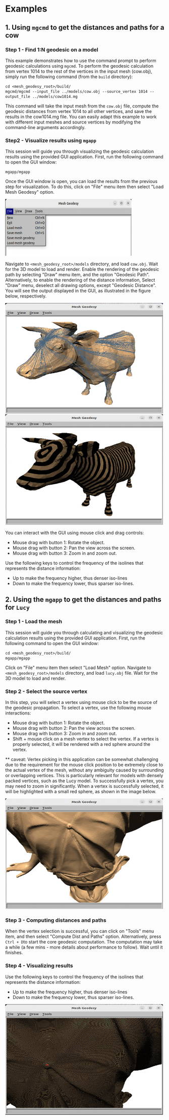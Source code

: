 # Examples

## 1. Using `mgcmd` to get the distances and paths for a cow

### Step 1 - Find 1:N geodesic on a model

This  example demonstrates how to use the command prompt to perform geodesic calculations using `mgcmd`. To perform the geodesic calculation from vertex 1014 to the rest of the vertices in the input mesh (cow.obj), simply run the following command (from the `build` directory):

````
cd <mesh_geodesy_root>/build/
mgcmd/mgcmd --input_file ../models/cow.obj --source_vertex 1014 --output_file ../models/cow1014.mg 
````
This command will take the input mesh from the `cow.obj` file, compute the geodesic distances from vertex 1014 to all other vertices, and save the results in the cow1014.mg file. You can easily adapt this example to work with different input meshes and source vertices by modifying the command-line arguments accordingly.

### Step2 - Visualize results using `mgapp`

This session will guide you through visualizing the geodesic calculation results using the provided GUI application. First, run the following command to open the GUI window:
```
mgapp/mgapp
```
Once the GUI window is open, you can load the results from the previous step for visualization. To do this, click on "File" menu item then select "Load Mesh Geodesy" option. 

<img src="pictures/load_geodesy.png " alt="alt text" width="400" height="180">

Navigate to `<mesh_geodesy_root>/models` directory, and load `cow.obj`. Wait for the 3D model to load and render. Enable the rendering of the geodesic path by selecting "Draw" menu item, and the option "Geodesic Path". Alternatively, to enable the rendering of the distance information, Select "Draw" menu, deselect all drawing options, except "Geodesic Distance". You will see the output displayed in the GUI, as illustrated in the figure below, respectively.

<img src="pictures/cow_geodesy.png " alt="alt text" width="500" height="350">
<img src="pictures/cow_distance.png " alt="alt text" width="500" height="350">

You can interact with the GUI using mouse click and drag controls:
* Mouse drag with button 1: Rotate the object.
* Mouse drag with button 2: Pan the view across the screen.
* Mouse drag with button 3: Zoom in and zoom out.

Use the following keys to control the frequency of the isolines that represents the distance information:
* Up to make the frequency higher, thus denser iso-lines
* Down to make the frequency lower, thus sparser iso-lines.

## 2. Using the `mgapp` to get the distances and paths for `Lucy`
### Step 1 - Load the mesh

This session will guide you through calculating and visualizing the geodesic calculation results using the provided GUI application. First, run the following command to open the GUI window:
```
cd <mesh_geodesy_root>/build/
mgapp/mgapp
```
Click on "File" menu item then select "Load Mesh" option. Navigate to `<mesh_geodesy_root>/models` directory, and load `lucy.obj` file. Wait for the 3D model to load and render. 

### Step 2 - Select the source vertex

In this step, you will select a vertex using mouse click to be the source of the geodesic propagation. To select a vertex, use the following mouse interactions:
* Mouse drag with button 1: Rotate the object.
* Mouse drag with button 2: Pan the view across the screen.
* Mouse drag with button 3: Zoom in and zoom out.
* Shift + mouse click on a mesh vertex to select the vertex. If a vertex is properly selected, it will be rendered with a red sphere around the vertex.

** caveat: Vertex picking in this application can be somewhat challenging due to the requirement for the mouse click position to be extremely close to the actual vertex of the mesh, without any ambiguity caused by surrounding or overlapping vertices. This is particularly relevant for models with densely packed vertices, such as the Lucy model. To successfully pick a vertex, you may need to zoom in significantly. When a vertex is successfully selected, it will be highlighted with a small red sphere, as shown in the image below.

<img src="pictures/lucy_selection.png " alt="alt text" width="500" height="350">

### Step 3 - Computing distances and paths
When the vertex selection is successful, you can click on "Tools" menu item, and then select "Compute Dist and Paths" option. Alternatively, press `Ctrl + D`to start the core geodesic computation. The computation may take a while (a few mins - more details about performance to follow). Wait until it finishes.

### Step 4 - Visualizing results

Use the following keys to control the frequency of the isolines that represents the distance information:
* Up to make the frequency higher, thus denser iso-lines
* Down to make the frequency lower, thus sparser iso-lines.

<img src="pictures/lucy_distance.png " alt="alt text" width="500" height="350">